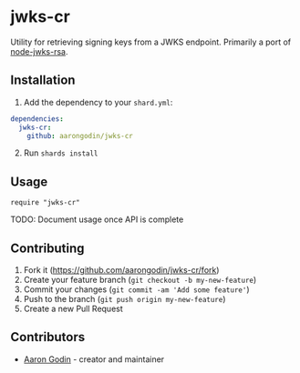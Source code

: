# jwks-cr

Utility for retrieving signing keys from a JWKS endpoint. Primarily a port of [node-jwks-rsa](https://github.com/auth0/node-jwks-rsa).

## Installation

1. Add the dependency to your `shard.yml`:

```yaml
dependencies:
  jwks-cr:
    github: aarongodin/jwks-cr
```

2. Run `shards install`

## Usage

```crystal
require "jwks-cr"
```

TODO: Document usage once API is complete

## Contributing

1. Fork it (<https://github.com/aarongodin/jwks-cr/fork>)
2. Create your feature branch (`git checkout -b my-new-feature`)
3. Commit your changes (`git commit -am 'Add some feature'`)
4. Push to the branch (`git push origin my-new-feature`)
5. Create a new Pull Request

## Contributors

- [Aaron Godin](https://github.com/aarongodin) - creator and maintainer
